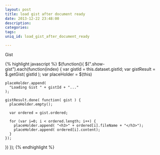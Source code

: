 ```yaml
---
layout: post
title: load gist after document ready
date: 2013-12-22 23:48:00
description:
categories:
tags:
uniq_id: load_gist_after_document_ready

---
```


Gist 

{% highlight javascript %}
$(function(){
  $(".show-gist").each(function(index) {
    var gistId = this.dataset.gistId;
    var gistResult = $.getGist( gistId );
    var placeHolder = $(this)

    placeHolder.append(
      "Loading Gist " + gistId + "..."
    );

    gistResult.done( function( gist ) {
      placeHolder.empty();

      var ordered = gist.ordered;

      for (var i=0; i < ordered.length; i++) {
        placeHolder.append( "<h3>" + ordered[i].fileName + "</h3>");
        placeHolder.append( ordered[i].content);
      }
    });
  })
});
{% endhighlight %}

[1]: http://www.bennadel.com/blog/2312-Loading-GitHub-Gists-After-The-Page-Content-Has-Loaded.htm
